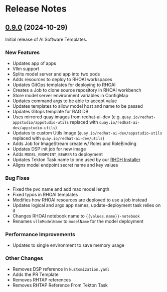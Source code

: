 # Release Notes

## [0.9.0](https://github.com/redhat-ai-dev/ai-lab-app/commits/v0.9.0) (2024-10-29)

Initial release of AI Software Templates.

### New Features
* Updates app of apps
* Vllm support
* Splits model server and app into two pods
* Adds resources to deploy to RHOAI workspaces
* Updates GitOps templates for deploying to RHOAI
* Creates a Job to clone source repository in RHOAI workbench
* Store model server environment variables in ConfigMap
* Updates command args to be able to accept value
* Updates templates to allow model host and name to be passed
* Updates Gitops template for RAG DB
* Uses mirrored quay images from redhat-ai-dev (e.g. `quay.io/redhat-appstudio/appstudio-utils` replaced with `quay.io/redhat-ai-dev/appstudio-utils`)
* Updates to custom Utils Image (`quay.io/redhat-ai-dev/appstudio-utils` replaced with `quay.io/redhat-ai-dev/utils`)
* Adds Job for ImageStream create w/ Roles and RoleBinding
* Updates DSP init job for new image
* Adds `MODEL_ENDPOINT_BEARER` to deployment
* Updates Tekton Task name to one used by our [RHDH Installer](https://github.com/redhat-ai-dev/ai-rhdh-installer)
* Aligns model endpoint secret name and key values

### Bug Fixes
* Fixed the pvc name and add max model length
* Fixed typos in RHOAI templates
* Modifies how RHOAI resources are deployed to use a job instead
* Updates logical and argo app names, update-deployment task relies on it
* Changes RHOAI notebook name to `{{values.name}}-notebook`
* Renames `vllmModelName` to `modelName` for the model deployment

### Performance Improvements
* Updates to single environment to save memory usage

### Other Changes
* Removes DSP reference in `kustomization.yaml`
* Adds the PR Template
* Removes RHTAP references
* Removes RHTAP Reference From Tekton Task
